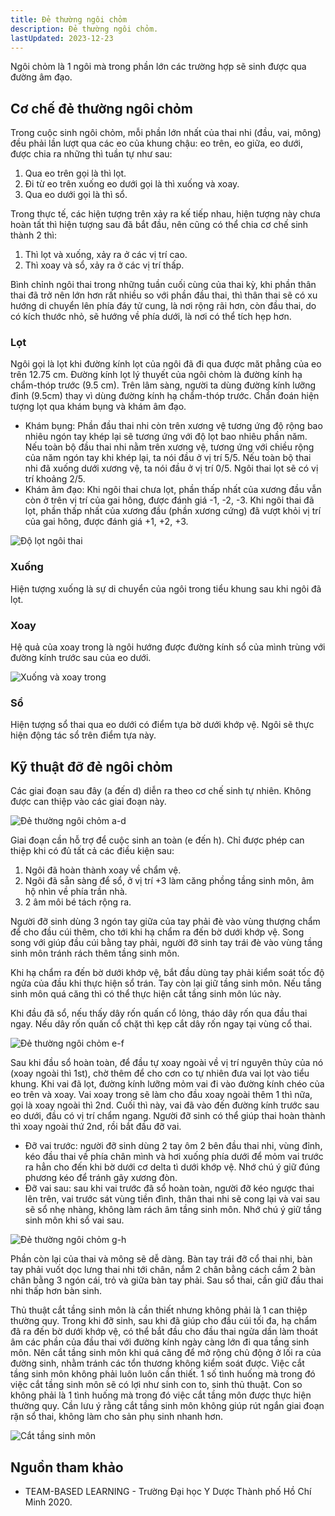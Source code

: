 ```yaml
---
title: Đẻ thường ngôi chỏm
description: Đẻ thường ngôi chỏm.
lastUpdated: 2023-12-23
---
```


Ngôi chỏm là 1 ngôi mà trong phần lớn các trường hợp sẽ sinh được qua đường âm đạo.

## Cơ chế đẻ thường ngôi chỏm

Trong cuộc sinh ngôi chỏm, mỗi phần lớn nhất của thai nhi (đầu, vai, mông) đều phải lần lượt qua các eo của
khung chậu: eo trên, eo giữa, eo dưới, được chia ra những thì tuần tự như sau:

1. Qua eo trên gọi là thì lọt.
2. Đi từ eo trên xuống eo dưới gọi là thì xuống và xoay.
3. Qua eo dưới gọi là thì sổ.

Trong thực tế, các hiện tượng trên xảy ra kế tiếp nhau, hiện tượng này chưa hoàn tất thì hiện tượng sau đã bắt đầu, nên cũng có thể chia cơ chế sinh thành 2 thì:

1. Thì lọt và xuống, xảy ra ở các vị trí cao.
2. Thì xoay và sổ, xảy ra ở các vị trí thấp.

Bình chỉnh ngôi thai trong những tuần cuối cùng của thai kỳ, khi phần thân thai đã trở nên lớn hơn rất nhiều so với phần đầu thai, thì thân thai sẽ có xu hướng di chuyển lên phía đáy tử cung, là nơi rộng rãi hơn, còn đầu thai, do có kích thước nhỏ, sẽ hướng về phía dưới, là nơi có thể tích hẹp hơn.

### Lọt

Ngôi gọi là lọt khi đường kính lọt của ngôi đã đi qua được măt phẳng của eo trên 12.75 cm. Đường kính lọt lý thuyết của ngôi chỏm là đường kính hạ chẩm-thóp trước (9.5 cm). Trên lâm sàng, người ta dùng đường kính lưỡng đỉnh (9.5cm) thay vì dùng đường kính hạ chẩm-thóp trước. Chẩn đoán hiện tượng lọt qua khám bụng và khám âm đạo.

- Khám bụng: Phần đầu thai nhi còn trên xương vệ tương ứng độ rộng bao nhiêu ngón tay khép lại sẽ tương ứng với độ lọt bao nhiêu phần năm. Nếu toàn bộ đầu thai nhi nằm trên xương vệ, tương ứng với chiều rộng của năm ngón tay khi khép lại, ta nói đầu ở vị trí 5/5. Nếu toàn bộ thai nhi đã xuống dưới xương vệ, ta nói đầu ở vị trí 0/5. Ngôi thai lọt sẽ có vị trí khoảng 2/5.
- Khám âm đạo: Khi ngôi thai chưa lọt, phần thấp nhất của xương đầu vẫn còn ở trên vị trí của gai hông, được đánh giá -1, -2, -3. Khi ngôi thai đã lọt, phần thấp nhất của xương đầu (phần xương cứng) đã vượt khỏi vị trí của gai hông, được đánh giá +1, +2, +3.

![Độ lọt ngôi thai](../../../assets/san-khoa/de-thuong-ngoi-chom/do-lot-ngoi-thai.png)

### Xuống

Hiện tượng xuống là sự di chuyển của ngôi trong tiểu khung sau khi ngôi đã lọt.

### Xoay

Hệ quả của xoay trong là ngôi hướng được đường kính sổ của mình trùng với đường kính trước sau của eo dưới.

![Xuống và xoay trong](../../../assets/san-khoa/de-thuong-ngoi-chom/xuong-va-xoay-trong.png)

### Sổ

Hiện tượng sổ thai qua eo dưới có điểm tựa bờ dưới khớp vệ. Ngôi sẽ thực hiện động tác sổ trên điểm tựa này.

## Kỹ thuật đỡ đẻ ngôi chỏm

Các giai đoạn sau đây (a đến d) diễn ra theo cơ chế sinh tự nhiên. Không được can thiệp vào các giai đoạn này.

![Đẻ thường ngôi chỏm a-d](../../../assets/san-khoa/de-thuong-ngoi-chom/de-thuong-noi-chom-a-d.png)

Giai đoạn cần hỗ trợ để cuộc sinh an toàn (e đến h). Chỉ được phép can thiệp khi có đủ tất cả các điều kiện sau:

1. Ngôi đã hoàn thành xoay về chẩm vệ.
2. Ngôi đã sẵn sàng để sổ, ở vị trí +3 làm căng phồng tầng sinh môn, âm hộ nhìn về phía trần nhà.
3. 2 âm môi bé tách rộng ra.

Người đỡ sinh dùng 3 ngón tay giữa của tay phải đè vào vùng thượng chẩm để cho đầu cúi thêm, cho tới khi hạ chẩm ra đến bờ dưới khớp vệ. Song song với giúp đầu cúi bằng tay phải, người đỡ sinh tay trái đè vào vùng tầng sinh môn tránh rách thêm tầng sinh môn.

Khi hạ chẩm ra đến bờ dưới khớp vệ, bắt đầu dùng tay phải kiểm soát tốc độ ngửa của đầu khi thực hiện sổ trán. Tay còn lại giữ tầng sinh môn. Nếu tầng sinh môn quá căng thì có thể thực hiện cắt tầng sinh môn lúc này.

Khi đầu đã sổ, nếu thấy dây rốn quấn cổ lỏng, tháo dây rốn qua đầu thai ngay. Nếu dây rốn quấn cổ chặt thì kẹp cắt dây rốn ngay tại vùng cổ thai.

![Đẻ thường ngôi chỏm e-f](../../../assets/san-khoa/de-thuong-ngoi-chom/de-thuong-noi-chom-e-f.png)

Sau khi đầu sổ hoàn toàn, để đầu tự xoay ngoài về vị trí nguyên thủy của nó (xoay ngoài thì 1st), chờ thêm để cho cơn co tự nhiên đưa vai lọt vào tiểu khung. Khi vai đã lọt, đường kính lưỡng mỏm vai đi vào đường kính chéo của eo trên và xoay. Vai xoay trong sẽ làm cho đầu xoay ngoài thêm 1 thì nữa, gọi là xoay ngoài thì 2nd. Cuối thì này, vai đã vào đến đường kính trước sau eo dưới, đầu có vị trí chẩm ngang. Người đỡ sinh có thể giúp thai hoàn thành thì xoay ngoài thứ 2nd, rồi bắt đầu đỡ vai.

- Đỡ vai trước: người đỡ sinh dùng 2 tay ôm 2 bên đầu thai nhi, vùng đỉnh, kéo đầu thai về phía chân mình và hơi xuống phía dưới để mỏm vai trước ra hẳn cho đến khi bờ dưới cơ delta tì dưới khớp vệ. Nhớ chú ý giữ đúng phương kéo để tránh gãy xương đòn.
- Đỡ vai sau: sau khi vai trước đã sổ hoàn toàn, người đỡ kéo ngược thai lên trên, vai trước sát vùng tiền đình, thân thai nhi sẽ cong lại và vai sau sẽ sổ nhẹ nhàng, không làm rách âm tầng sinh môn. Nhớ chú ý giữ tầng sinh môn khi sổ vai sau.

![Đẻ thường ngôi chỏm g-h](../../../assets/san-khoa/de-thuong-ngoi-chom/de-thuong-noi-chom-g-h.png)

Phần còn lại của thai và mông sẽ dễ dàng. Bàn tay trái đỡ cổ thai nhi, bàn tay phải vuốt dọc lưng thai
nhi tới chân, nắm 2 chân bằng cách cầm 2 bàn chân bằng 3 ngón cái, trỏ và giữa bàn tay phải. Sau sổ thai, cần giữ đầu thai nhi thấp hơn bàn sinh.

Thủ thuật cắt tầng sinh môn là cần thiết nhưng không phải là 1 can thiệp thường quy. Trong khi đỡ sinh, sau khi đã giúp cho đầu cúi tối đa, hạ chẩm đã ra đến bờ dưới khớp vệ, có thể bắt đầu cho đầu thai ngửa dần làm thoát âm các phần của đầu thai với đường kính ngày càng lớn đi qua tầng sinh môn. Nên cắt tầng sinh môn khi quá căng để mở rộng chủ động ở lối ra của đường sinh, nhằm tránh các tổn thương không kiểm soát được.
Việc cắt tầng sinh môn không phải luôn luôn cần thiết. 1 số tình huống mà trong đó việc cắt tầng sinh môn sẽ có lợi như sinh con to, sinh thủ thuật. Con so không phải là 1 tình huống mà trong đó việc cắt tầng môn được thực hiện thường quy.
Cần lưu ý rằng cắt tầng sinh môn không giúp rút ngắn giai đoạn rặn sổ thai, không làm cho sản phụ sinh nhanh hơn.

![Cắt tầng sinh môn](../../../assets/san-khoa/de-thuong-ngoi-chom/cat-tang-sinh-mon.png)

## Nguồn tham khảo

- TEAM-BASED LEARNING - Trường Đại học Y Dược Thành phố Hồ Chí Minh 2020.
